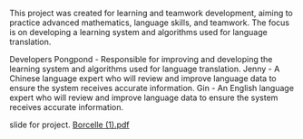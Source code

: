 This project was created for learning and teamwork development, aiming to practice advanced mathematics, language skills, and teamwork. The focus is on developing a learning system and algorithms used for language translation.

Developers
Pongpond - Responsible for improving and developing the learning system and algorithms used for language translation.
Jenny - A Chinese language expert who will review and improve language data to ensure the system receives accurate information.
Gin - An English language expert who will review and improve language data to ensure the system receives accurate information.

slide for project.
[Borcelle (1).pdf](https://github.com/user-attachments/files/15935634/Borcelle.1.pdf)
